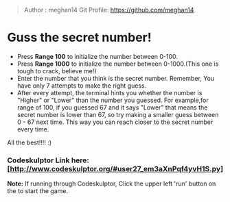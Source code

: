 > Author : meghan14
> Git Profile: https://github.com/meghan14

# Guss the secret number!

* Press **Range 100** to initialize the number between 0-100.
* Press **Range 1000** to initialize the number between 0-1000.(This one is tough to crack, believe me!) 
* Enter the number that you think is the secret number. Remember, You have only 7 attempts to make the right guess.  
* After every attempt, the terminal hints you whether the number is "Higher" or "Lower" than the number you guessed. For example,for range of 100, if you guessed 67 and it says "Lower" that means the secret number is lower than 67, so try making a smaller guess between 0 - 67 next time. This way you can reach closer to the secret number every time.   

All the best!!!! :) 

 
### Codeskulptor Link here: [http://www.codeskulptor.org/#user27_em3aXnPqf4yvH1S.py] 
**Note:** If running through Codeskulptor, Click the upper left 'run' button on the to start the game.
